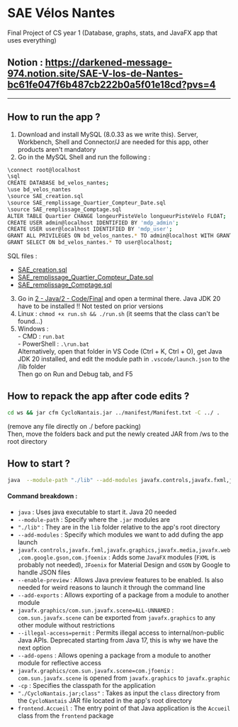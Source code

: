 # SAE Vélos Nantes
Final Project of CS year 1 (Database, graphs, stats, and JavaFX app that uses everything)

## Notion : https://darkened-message-974.notion.site/SAE-V-los-de-Nantes-bc61fe047f6b487cb222b0a5f01e18cd?pvs=4

-----

## How to run the app ?

1) Download and install MySQL (8.0.33 as we write this). Server, Workbench, Shell and Connector/J are needed for this app, other products aren't mandatory
2) Go in the MySQL Shell and run the following :
```bash
\connect root@localhost
\sql
CREATE DATABASE bd_velos_nantes;
\use bd_velos_nantes
\source SAE_creation.sql
\source SAE_remplissage_Quartier_Compteur_Date.sql
\source SAE_remplissage_Comptage.sql
ALTER TABLE Quartier CHANGE longeurPisteVelo longueurPisteVelo FLOAT;
CREATE USER admin@localhost IDENTIFIED BY 'mdp_admin';
CREATE USER user@localhost IDENTIFIED BY 'mdp_user';
GRANT ALL PRIVILEGES ON bd_velos_nantes.* TO admin@localhost WITH GRANT OPTION;
GRANT SELECT ON bd_velos_nantes.* TO user@localhost;
```
SQL files :  
- [SAE_creation.sql](https://raw.githubusercontent.com/EDM115/school-codes-v2/master/BUT1/Codes/R2.06/SAE_creation.sql)  
- [SAE_remplissage_Quartier_Compteur_Date.sql](https://raw.githubusercontent.com/EDM115/school-codes-v2/master/BUT1/Codes/R2.06/SAE_remplissage_Quartier_Compteur_Date.sql)  
- [SAE_remplissage_Comptage.sql](https://raw.githubusercontent.com/EDM115/school-codes-v2/master/BUT1/Codes/R2.06/SAE_remplissage_Comptage.sql)  

3) Go in [2 - Java/2 - Code/Final](./2%20-%20Java/2%20-%20Code/Final) and open a terminal there. Java JDK 20 have to be installed !! Not tested on prior versions
  1) Linux : `chmod +x run.sh && ./run.sh` (it seems that the class can't be found...)
  2) Windows :  
    - CMD : `run.bat`  
    - PowerShell : `.\run.bat`  
Alternatively, open that folder in VS Code (Ctrl + K, Ctrl + O), get Java JDK 20 installed, and edit the module path in `.vscode/launch.json` to the /lib folder  
Then go on Run and Debug tab, and F5

## How to repack the app after code edits ?

```bash
cd ws && jar cfm CycloNantais.jar ../manifest/Manifest.txt -C ../ .
```
(remove any file directly on ./ before packing)  
Then, move the folders back and put the newly created JAR from /ws to the root directory

## How to start ?
```bash
java  --module-path "./lib" --add-modules javafx.controls,javafx.fxml,javafx.graphics,javafx.media,javafx.web,com.google.gson,com.jfoenix --enable-preview --add-exports javafx.graphics/com.sun.javafx.scene=ALL-UNNAMED --illegal-access=permit --add-opens javafx.graphics/com.sun.javafx.scene=com.jfoenix -cp "./CycloNantais.jar;class" frontend.Accueil
```

#### Command breakdown :
+ `java` : Uses java executable to start it. Java 20 needed
+ `--module-path` : Specify where the `.jar` modules are
+ `"./lib"` : They are in the `lib` folder relative to the app's root directory
+ `--add-modules` : Specify which modules we want to add dufing the app launch
+ `javafx.controls,javafx.fxml,javafx.graphics,javafx.media,javafx.web,com.google.gson,com.jfoenix` : Adds some `JavaFX` modules (`FXML` is probably not needed), `JFoenix` for Material Design and `GSON` by Google to handle JSON files
+ `--enable-preview` : Allows Java preview features to be enabled. Is also needed for weird reasons to launch it through the command line
+ `--add-exports` : Allows exporting of a package from a module to another module
+ `javafx.graphics/com.sun.javafx.scene=ALL-UNNAMED` : `com.sun.javafx.scene` can be exported from `javafx.graphics` to any other module without restrictions
+ `--illegal-access=permit` : Permits illegal access to internal/non-public Java APIs. Deprecated starting from Java 17, this is why we have the next option
+ `--add-opens` : Allows opening a package from a module to another module for reflective access
+ `javafx.graphics/com.sun.javafx.scene=com.jfoenix` : `com.sun.javafx.scene` is opened from `javafx.graphics` to `javafx.graphic`
+ `-cp` : Specifies the classpath for the application
+ `"./CycloNantais.jar;class"` : Takes as input the `class` directory from the `CycloNantais` JAR file located in the app's root directory
+ `frontend.Accueil` : The entry point of that Java application is the `Accueil` class from the `frontend` package

